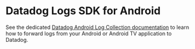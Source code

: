 # Datadog Logs SDK for Android

See the dedicated [Datadog Android Log Collection documentation][1] to learn how to forward logs from your Android or Android TV application to Datadog.

[1]: https://docs.datadoghq.com/logs/log_collection/android/?tab=kotlin